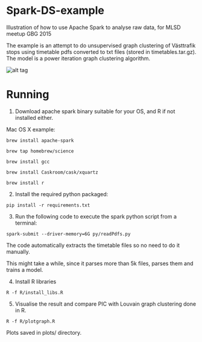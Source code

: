 # Spark-DS-example
Illustration of how to use Apache Spark to analyse raw data, for MLSD meetup GBG 2015

The example is an attempt to do unsupervised graph clustering of Västtrafik stops using timetable pdfs converted to txt files (stored in timetables.tar.gz). The model is a power iteration graph clustering algorithm. 

![alt tag](https://github.com/jotsif/Spark-DS-example/blob/master/plots/graph.png)

# Running

1) Download apache spark binary suitable for your OS, and R if not installed either. 

Mac OS X example: 

```brew install apache-spark``` 

```brew tap homebrew/science```

```brew install gcc```

```brew install Caskroom/cask/xquartz```

```brew install r```


2) Install the required python packaged:

```pip install -r requirements.txt```

3) Run the following code to execute the spark python script from a terminal:

```spark-submit --driver-memory=6G py/readPdfs.py```

The code automatically extracts the timetable files so no need to do it manually.

This might take a while, since it parses more than 5k files, parses them and trains a model. 

4) Install R libraries 

```R -f R/install_libs.R```

5) Visualise the result and compare PIC with Louvain graph clustering done in R.

```R -f R/plotgraph.R```

Plots saved in plots/ directory.
